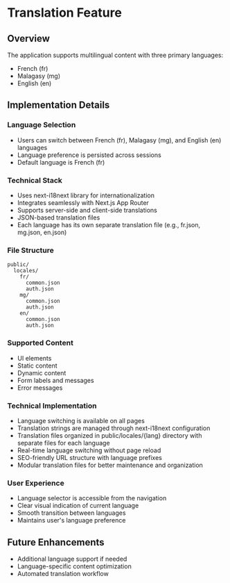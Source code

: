 # Translation Feature

## Overview
The application supports multilingual content with three primary languages:
- French (fr)
- Malagasy (mg)
- English (en)

## Implementation Details

### Language Selection
- Users can switch between French (fr), Malagasy (mg), and English (en) languages
- Language preference is persisted across sessions
- Default language is French (fr)

### Technical Stack
- Uses next-i18next library for internationalization
- Integrates seamlessly with Next.js App Router
- Supports server-side and client-side translations
- JSON-based translation files
- Each language has its own separate translation file (e.g., fr.json, mg.json, en.json)

### File Structure
```
public/
  locales/
    fr/
      common.json
      auth.json
    mg/
      common.json
      auth.json
    en/
      common.json
      auth.json
```

### Supported Content
- UI elements
- Static content
- Dynamic content
- Form labels and messages
- Error messages

### Technical Implementation
- Language switching is available on all pages
- Translation strings are managed through next-i18next configuration
- Translation files organized in public/locales/{lang} directory with separate files for each language
- Real-time language switching without page reload
- SEO-friendly URL structure with language prefixes
- Modular translation files for better maintenance and organization

### User Experience
- Language selector is accessible from the navigation
- Clear visual indication of current language
- Smooth transition between languages
- Maintains user's language preference

## Future Enhancements
- Additional language support if needed
- Language-specific content optimization
- Automated translation workflow